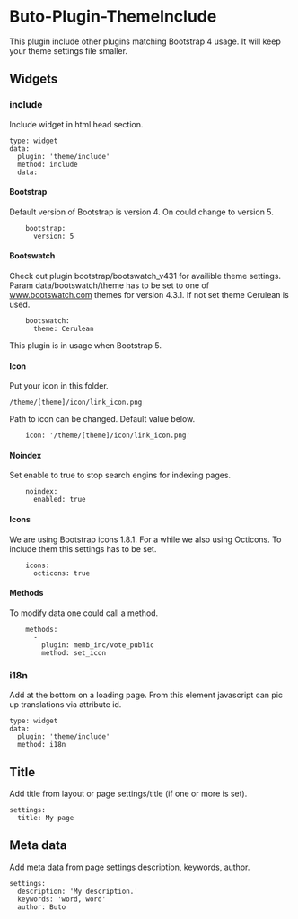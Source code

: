 # Buto-Plugin-ThemeInclude
This plugin include other plugins matching Bootstrap 4 usage. It will keep your theme settings file smaller.

## Widgets

### include
Include widget in html head section.
```
type: widget
data:
  plugin: 'theme/include'
  method: include
  data:
```

#### Bootstrap
Default version of Bootstrap is version 4. On could change to version 5.
```
    bootstrap:
      version: 5
```

#### Bootswatch
Check out plugin bootstrap/bootswatch_v431 for availible theme settings. Param data/bootswatch/theme has to be set to one of www.bootswatch.com themes for version 4.3.1. If not set theme Cerulean is used.
```
    bootswatch:
      theme: Cerulean
```
This plugin is in usage when Bootstrap 5.

#### Icon
Put your icon in this folder.
```
/theme/[theme]/icon/link_icon.png
```
Path to icon can be changed. Default value below.
```
    icon: '/theme/[theme]/icon/link_icon.png'
```
#### Noindex
Set enable to true to stop search engins for indexing pages.
```
    noindex:
      enabled: true
```

#### Icons
We are using Bootstrap icons 1.8.1.
For a while we also using Octicons. To include them this settings has to be set.
```
    icons:
      octicons: true
```

#### Methods
To modify data one could call a method.
```
    methods:
      -
        plugin: memb_inc/vote_public
        method: set_icon
```

### i18n
Add at the bottom on a loading page. From this element javascript can pic up translations via attribute id.
```
type: widget
data:
  plugin: 'theme/include'
  method: i18n
```

## Title
Add title from layout or page settings/title (if one or more is set).
```
settings:
  title: My page
```

## Meta data
Add meta data from page settings description, keywords, author.
```
settings:
  description: 'My description.'
  keywords: 'word, word'
  author: Buto
```
